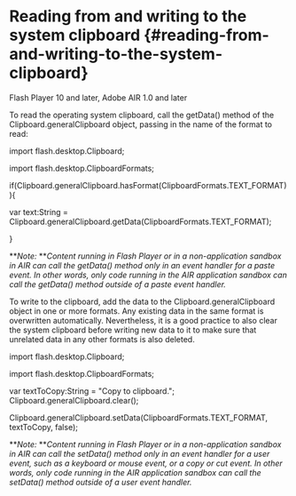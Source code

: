 # Reading from and writing to the system clipboard {#reading-from-and-writing-to-the-system-clipboard}

Flash Player 10 and later, Adobe AIR 1.0 and later

To read the operating system clipboard, call the getData() method of the Clipboard.generalClipboard object, passing in the name of the format to read:

import flash.desktop.Clipboard;

import flash.desktop.ClipboardFormats;

if(Clipboard.generalClipboard.hasFormat(ClipboardFormats.TEXT_FORMAT)){

var text:String = Clipboard.generalClipboard.getData(ClipboardFormats.TEXT_FORMAT);

}

**_Note:_ **_Content running in Flash Player or in a non-application sandbox in AIR can call the getData() method only in an event handler for a paste event. In other words, only code running in the AIR application sandbox can call the getData() method outside of a paste event handler._

To write to the clipboard, add the data to the Clipboard.generalClipboard object in one or more formats. Any existing data in the same format is overwritten automatically. Nevertheless, it is a good practice to also clear the system clipboard before writing new data to it to make sure that unrelated data in any other formats is also deleted.

import flash.desktop.Clipboard;

import flash.desktop.ClipboardFormats;

var textToCopy:String = &quot;Copy to clipboard.&quot;; Clipboard.generalClipboard.clear();

Clipboard.generalClipboard.setData(ClipboardFormats.TEXT_FORMAT, textToCopy, false);

**_Note:_ **_Content running in Flash Player or in a non-application sandbox in AIR can call the setData() method only in an event handler for a user event, such as a keyboard or mouse event, or a copy or cut event. In other words, only code running in the AIR application sandbox can call the setData() method outside of a user event handler._